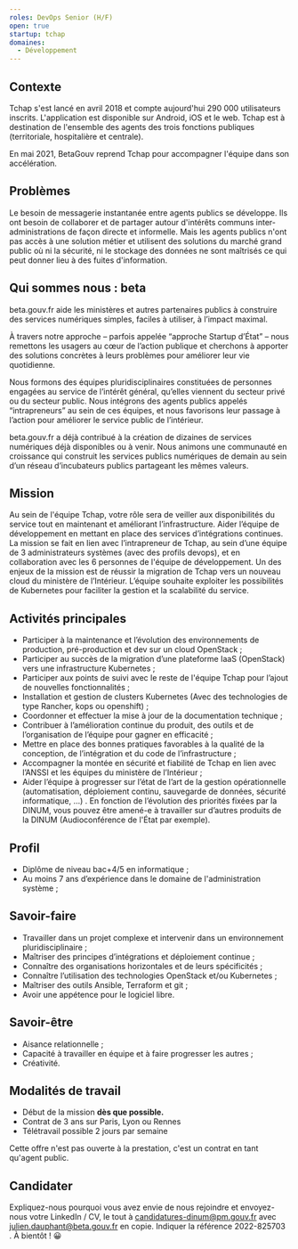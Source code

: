 ```yaml
---
roles: DevOps Senior (H/F)
open: true
startup: tchap
domaines:
  - Développement
---
```


## Contexte

Tchap s'est lancé en avril 2018 et compte aujourd'hui 290 000 utilisateurs inscrits. L'application est disponible sur Android, iOS et le web. Tchap est à destination de l'ensemble des agents des trois fonctions publiques (territoriale, hospitalière et centrale). 

En mai 2021, BetaGouv reprend Tchap pour accompagner l'équipe dans son accélération.

## Problèmes

Le besoin de messagerie instantanée entre agents publics se développe. Ils ont besoin de collaborer et de partager autour d'intérêts communs inter-administrations de façon directe et informelle. Mais les agents publics n'ont pas accès à une solution métier et utilisent des solutions du marché grand public où ni la sécurité, ni le stockage des données ne sont maîtrisés ce qui peut donner lieu à des fuites d'information.

## Qui sommes nous : beta
beta.gouv.fr aide les ministères et autres partenaires publics à construire des services numériques simples, faciles à utiliser, à l’impact maximal. 

À travers notre approche – parfois appelée “approche Startup d’État” – nous remettons les usagers au cœur de l’action publique et cherchons à apporter des solutions concrètes à leurs problèmes pour améliorer leur vie quotidienne.

Nous formons des équipes pluridisciplinaires constituées de personnes engagées au service de l’intérêt général, qu’elles viennent du secteur privé ou du secteur public. Nous intégrons des agents publics appelés “intrapreneurs” au sein de ces équipes, et nous favorisons leur passage à l’action pour améliorer le service public de l’intérieur.

beta.gouv.fr a déjà contribué à la création de dizaines de services numériques déjà disponibles ou à venir. Nous animons une communauté en croissance qui construit les services publics numériques de demain au sein d’un réseau d’incubateurs publics partageant les mêmes valeurs.

## Mission
Au sein de l'équipe Tchap, votre rôle sera de veiller aux disponibilités du service tout en maintenant et améliorant l’infrastructure. Aider l’équipe de développement en mettant en place des services d’intégrations continues.
La mission se fait en lien avec l’intrapreneur de Tchap, au sein d’une équipe de 3 administrateurs systèmes (avec des profils devops), et en collaboration avec les 6 personnes de l'équipe de développement.
Un des enjeux de la mission est de réussir la migration de Tchap vers un nouveau cloud du ministère de l’Intérieur. L’équipe souhaite exploiter les possibilités de Kubernetes pour faciliter la gestion et la scalabilité du service.

## Activités principales
- Participer à la maintenance et l’évolution des environnements de production, pré-production et dev sur un cloud OpenStack ;
- Participer au succès de la migration d’une plateforme IaaS (OpenStack)  vers une infrastructure Kubernetes ;
- Participer aux points de suivi avec le reste de l'équipe Tchap pour l’ajout de nouvelles fonctionnalités ;
- Installation et gestion de clusters Kubernetes (Avec des technologies de type Rancher, kops ou openshift) ;
- Coordonner et effectuer la mise à jour de la documentation technique ;
- Contribuer à l’amélioration continue du produit, des outils et de l’organisation de l’équipe pour gagner en efficacité ;
- Mettre en place des bonnes pratiques favorables à la qualité de la conception, de l’intégration et du code de l’infrastructure ;
- Accompagner la montée en sécurité et fiabilité de Tchap en lien avec l’ANSSI et les équipes du ministère de l’Intérieur ;
- Aider l’équipe à progresser sur l’état de l’art de la gestion opérationnelle (automatisation, déploiement continu, sauvegarde de données, sécurité informatique, …) .
En fonction de l’évolution des priorités fixées par la DINUM, vous pouvez être amené-e à travailler sur d’autres produits de la DINUM (Audioconférence de l'État par exemple).

## Profil
- Diplôme de niveau bac+4/5 en informatique ;
- Au moins 7 ans d’expérience dans le domaine de l'administration système ;
 
## Savoir-faire
- Travailler dans un projet complexe et intervenir dans un environnement pluridisciplinaire ;
- Maîtriser des principes d’intégrations et déploiement continue ;
- Connaître des organisations horizontales et de leurs spécificités ;
- Connaître l’utilisation des technologies OpenStack et/ou Kubernetes ;
- Maîtriser des outils Ansible, Terraform et git ;
- Avoir une appétence pour le logiciel libre.
 
## Savoir-être
- Aisance relationnelle ;
- Capacité à travailler en équipe et à faire progresser les autres ;
- Créativité.

## Modalités de travail

* Début de la mission **dès que possible.**
* Contrat de 3 ans sur Paris, Lyon ou Rennes 
* Télétravail possible 2 jours par semaine

Cette offre n'est pas ouverte à la prestation, c'est un contrat en tant qu'agent public.

## Candidater

Expliquez-nous pourquoi vous avez envie de nous rejoindre et envoyez-nous votre LinkedIn / CV, le tout à candidatures-dinum@pm.gouv.fr avec julien.dauphant@beta.gouv.fr en copie. Indiquer la référence 2022-825703 .
À bientôt ! 😀


